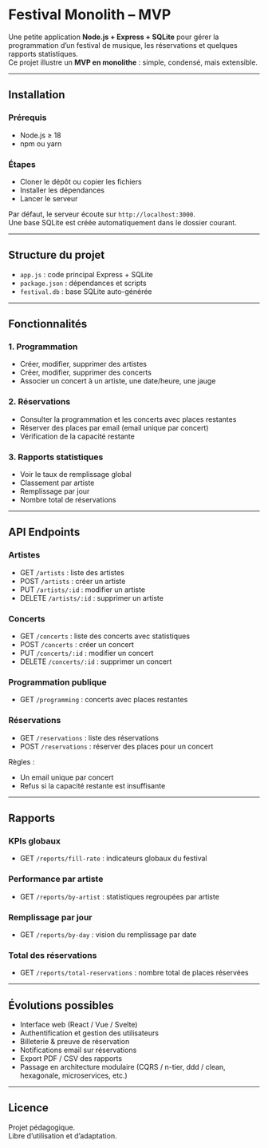 # Festival Monolith – MVP

Une petite application **Node.js + Express + SQLite** pour gérer la programmation d’un festival de musique, les réservations et quelques rapports statistiques.  
Ce projet illustre un **MVP en monolithe** : simple, condensé, mais extensible.

---

## Installation

### Prérequis

- Node.js ≥ 18
- npm ou yarn

### Étapes

- Cloner le dépôt ou copier les fichiers
- Installer les dépendances
- Lancer le serveur

Par défaut, le serveur écoute sur `http://localhost:3000`.  
Une base SQLite est créée automatiquement dans le dossier courant.

---

## Structure du projet

- `app.js` : code principal Express + SQLite
- `package.json` : dépendances et scripts
- `festival.db` : base SQLite auto-générée

---

## Fonctionnalités

### 1. Programmation

- Créer, modifier, supprimer des artistes
- Créer, modifier, supprimer des concerts
- Associer un concert à un artiste, une date/heure, une jauge

### 2. Réservations

- Consulter la programmation et les concerts avec places restantes
- Réserver des places par email (email unique par concert)
- Vérification de la capacité restante

### 3. Rapports statistiques

- Voir le taux de remplissage global
- Classement par artiste
- Remplissage par jour
- Nombre total de réservations

---

## API Endpoints

### Artistes

- GET `/artists` : liste des artistes
- POST `/artists` : créer un artiste
- PUT `/artists/:id` : modifier un artiste
- DELETE `/artists/:id` : supprimer un artiste

### Concerts

- GET `/concerts` : liste des concerts avec statistiques
- POST `/concerts` : créer un concert
- PUT `/concerts/:id` : modifier un concert
- DELETE `/concerts/:id` : supprimer un concert

### Programmation publique

- GET `/programming` : concerts avec places restantes

### Réservations

- GET `/reservations` : liste des réservations
- POST `/reservations` : réserver des places pour un concert

Règles :

- Un email unique par concert
- Refus si la capacité restante est insuffisante

---

## Rapports

### KPIs globaux

- GET `/reports/fill-rate` : indicateurs globaux du festival

### Performance par artiste

- GET `/reports/by-artist` : statistiques regroupées par artiste

### Remplissage par jour

- GET `/reports/by-day` : vision du remplissage par date

### Total des réservations

- GET `/reports/total-reservations` : nombre total de places réservées

---

## Évolutions possibles

- Interface web (React / Vue / Svelte)
- Authentification et gestion des utilisateurs
- Billeterie & preuve de réservation
- Notifications email sur réservations
- Export PDF / CSV des rapports
- Passage en architecture modulaire (CQRS / n-tier, ddd / clean, hexagonale, microservices, etc.)

---

## Licence

Projet pédagogique.  
Libre d’utilisation et d’adaptation.
